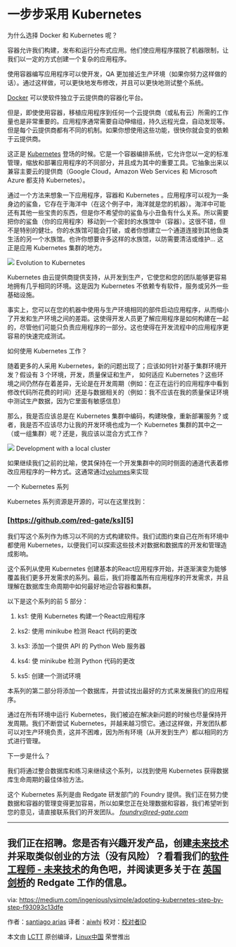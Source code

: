一步步采用 Kubernetes
============================================================

为什么选择  Docker 和 Kubernetes 呢？

容器允许我们构建，发布和运行分布式应用。他们使应用程序摆脱了机器限制，让我们以一定的方式创建一个复杂的应用程序。

使用容器编写应用程序可以使开发，QA 更加接近生产环境（如果你努力这样做的话）。通过这样做，可以更快地发布修改，并且可以更快地测试整个系统。

[Docker][1] 可以使软件独立于云提供商的容器化平台。

但是，即使使用容器，移植应用程序到任何一个云提供商（或私有云）所需的工作量也是非常重要的。应用程序通常需要自动伸缩组，持久远程光盘，自动发现等。但是每个云提供商都有不同的机制。如果你想使用这些功能，很快你就会变的依赖于云提供商。

这正是 [Kubernetes][2] 登场的时候。它是一个容器编排系统，它允许您以一定的标准管理，缩放和部署应用程序的不同部分，并且成为其中的重要工具。它抽象出来以兼容主要云的提供商（Google Cloud，Amazon Web Services 和 Microsoft Azure 都支持 Kubernetes）。

通过一个方法来想象一下应用程序，容器和 Kubernetes 。应用程序可以视为一条身边的鲨鱼，它存在于海洋中（在这个例子中，海洋就是您的机器）。海洋中可能还有其他一些宝贵的东西，但是你不希望你的鲨鱼与小丑鱼有什么关系。所以需要把你的鲨鱼（你的应用程序）移动到一个密封的水族馆中（容器）。这很不错，但不是特别的健壮。你的水族馆可能会打破，或者你想建立一个通道连接到其他鱼类生活的另一个水族馆。也许你想要许多这样的水族馆，以防需要清洁或维护... 这正是应用 Kubernetes 集群的地方。

![](https://cdn-images-1.medium.com/max/1600/1*OVt8cnY1WWOqdLFycCgdFg.jpeg)
Evolution to Kubernetes

Kubernetes 由云提供商提供支持，从开发到生产，它使您和您的团队能够更容易地拥有几乎相同的环境。这是因为 Kubernetes 不依赖专有软件，服务或另外一些基础设施。

事实上，您可以在您的机器中使用与生产环境相同的部件启动应用程序，从而缩小了开发和生产环境之间的差距。这使得开发人员更了解应用程序是如何构建在一起的，尽管他们可能只负责应用程序的一部分。这也使得在开发流程中的应用程序更容易的快速完成测试。

如何使用 Kubernetes 工作？

随着更多的人采用 Kubernetes，新的问题出现了；应该如何针对基于集群环境开发？假设有 3 个环境，开发，质量保证和生产， 如何适应 Kubernetes？这些环境之间仍然存在着差异，无论是在开发周期（例如：在正在运行的应用程序中看到修改代码所花费的时间）还是与数据相关的（例如：我不应该在我的质量保证环境中测试生产数据，因为它里面有敏感信息）

那么，我是否应该总是在 Kubernetes 集群中编码，构建映像，重新部署服务？或者，我是否不应该尽力让我的开发环境也成为一个 Kubernetes 集群的其中之一（或一组集群）呢？还是，我应该以混合方式工作？

![](https://cdn-images-1.medium.com/max/1600/1*MXokxD8Ktte4_vWvTas9uw.jpeg)
Development with a local cluster

如果继续我们之前的比喻，使其保持在一个开发集群中的同时侧面的通道代表着修改应用程序的一种方式。这通常通过[volumes][4]来实现

一个 Kubernetes 系列

Kubernetes 系列资源是开源的，可以在这里找到：

### [https://github.com/red-gate/ks][5]

我们写这个系列作为练习以不同的方式构建软件。我们试图约束自己在所有环境中都使用 Kubernetes，以便我们可以探索这些技术对数据和数据库的开发和管理造成影响。

这个系列从使用 Kubernetes 创建基本的React应用程序开始，并逐渐演变为能够覆盖我们更多开发需求的系列。最后，我们将覆盖所有应用程序的开发需求，并且理解在数据库生命周期中如何最好地迎合容器和集群。

以下是这个系列的前 5 部分：

1.  ks1: 使用 Kubernetes 构建一个React应用程序

2.  ks2: 使用 minikube 检测 React 代码的更改

3.  ks3: 添加一个提供 API 的 Python Web 服务器

4.  ks4: 使 minikube 检测 Python 代码的更改

5.  ks5: 创建一个测试环境

本系列的第二部分将添加一个数据库，并尝试找出最好的方式来发展我们的应用程序。


通过在所有环境中运行 Kubernetes，我们被迫在解决新问题的时候也尽量保持开发周期。我们不断尝试 Kubernetes，并越来越习惯它。通过这样做，开发团队都可以对生产环境负责，这并不困难，因为所有环境（从开发到生产）都以相同的方式进行管理。

下一步是什么？

我们将通过整合数据库和练习来继续这个系列，以找到使用 Kubernetes 获得数据库生命周期的最佳体验方法。

这个 Kubernetes 系列是由 Redgate 研发部门的 Foundry 提供。我们正在努力使数据和容器的管理变得更加容易，所以如果您正在处理数据和容器，我们希望听到您的意见，请直接联系我们的开发团队。 [_foundry@red-gate.com_][6] 
* * *

我们正在招聘。您是否有兴趣开发产品，创建[未来技术][7] 并采取类似创业的方法（没有风险）？看看我们的[软件工程师 - 未来技术][8]的角色吧，并阅读更多关于在 [英国剑桥][9]的 Redgate 工作的信息。
--------------------------------------------------------------------------------

via: https://medium.com/ingeniouslysimple/adopting-kubernetes-step-by-step-f93093c13dfe

作者：[santiago arias][a]
译者：[aiwhj](https://github.com/aiwhj)
校对：[校对者ID](https://github.com/校对者ID)

本文由 [LCTT](https://github.com/LCTT/TranslateProject) 原创编译，[Linux中国](https://linux.cn/) 荣誉推出

[a]:https://medium.com/@santiaago?source=post_header_lockup
[1]:https://www.docker.com/what-docker
[2]:https://kubernetes.io/
[3]:https://www.google.co.uk/search?biw=723&bih=753&tbm=isch&sa=1&ei=p-YCWpbtN8atkwWc8ZyQAQ&q=nemo+fish&oq=nemo+fish&gs_l=psy-ab.3..0i67k1l2j0l2j0i67k1j0l5.5128.9271.0.9566.9.9.0.0.0.0.81.532.9.9.0....0...1.1.64.psy-ab..0.9.526...0i7i30k1j0i7i10i30k1j0i13k1j0i10k1.0.FbAf9xXxTEM
[4]:https://kubernetes.io/docs/concepts/storage/volumes/
[5]:https://github.com/red-gate/ks
[6]:mailto:foundry@red-gate.com
[7]:https://www.red-gate.com/foundry/
[8]:https://www.red-gate.com/our-company/careers/current-opportunities/software-engineer-future-technologies
[9]:https://www.red-gate.com/our-company/careers/living-in-cambridge
